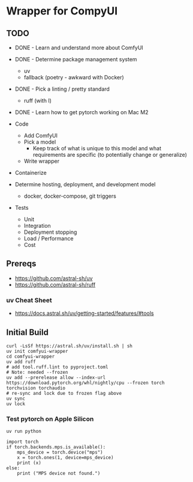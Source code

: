 # Wrapper for CompyUI

## TODO

* DONE - Learn and understand more about ComfyUI
* DONE - Determine package management system
    * uv
    * fallback (poetry - awkward with Docker)
* DONE - Pick a linting / pretty standard
    * ruff (with I)
* DONE - Learn how to get pytorch working on Mac M2
* Code
    * Add ComfyUI
    * Pick a model
        * Keep track of what is unique to this model and what requirements are specific (to potentially change or generalize)
    * Write wrapper

* Containerize
* Determine hosting, deployment, and development model
    * docker, docker-compose, git triggers
* Tests
    * Unit
    * Integration
    * Deployment stopping
    * Load / Performance
    * Cost


## Prereqs

* https://github.com/astral-sh/uv
* https://github.com/astral-sh/ruff

### uv Cheat Sheet

* https://docs.astral.sh/uv/getting-started/features/#tools


## Initial Build

```
curl -LsSf https://astral.sh/uv/install.sh | sh
uv init comfyui-wrapper
cd comfyui-wrapper
uv add ruff
# add tool.ruff.lint to pyproject.toml
# Note: needed --frozen
uv add --prerelease allow --index-url https://download.pytorch.org/whl/nightly/cpu --frozen torch torchvision torchaudio
# re-sync and lock due to frozen flag above
uv sync
uv lock
```

### Test pytorch on Apple Silicon

```
uv run python

import torch
if torch.backends.mps.is_available():
    mps_device = torch.device("mps")
    x = torch.ones(1, device=mps_device)
    print (x)
else:
    print ("MPS device not found.")
```
